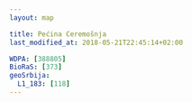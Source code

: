 ```yaml
---
layout: map

title: Pećina Ceremošnja
last_modified_at: 2018-05-21T22:45:14+02:00

WDPA: [388805]
BioRaS: [373]
geoSrbija:
  L1_183: [118]
---
```

